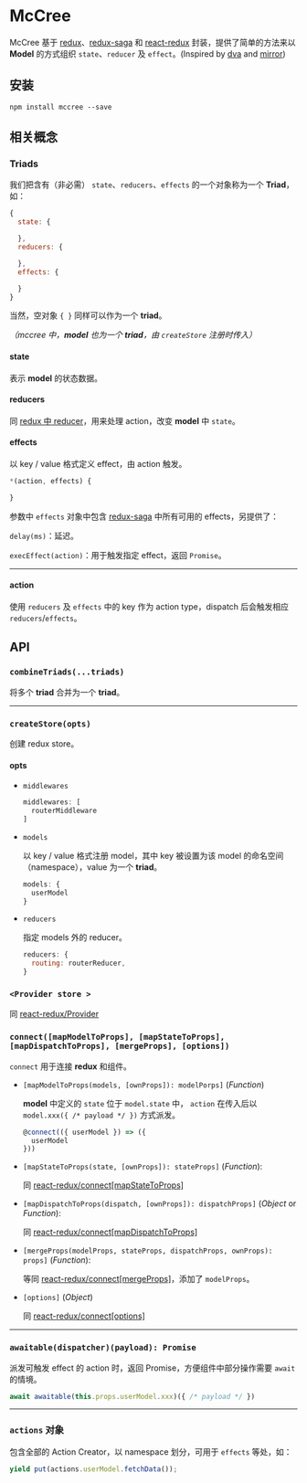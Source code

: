 # McCree

McCree 基于 [redux](https://github.com/reactjs/redux)、[redux-saga](https://github.com/redux-saga/redux-saga) 和 [react-redux](https://github.com/reactjs/react-redux) 封装，提供了简单的方法来以 **Model** 的方式组织 `state`、`reducer` 及 `effect`。(Inspired by [dva](https://github.com/dvajs/dva) and [mirror](https://github.com/mirrorjs/mirror))

## 安装

```
npm install mccree --save
```

## 相关概念

### Triads

我们把含有（非必需） `state`、`reducers`、`effects` 的一个对象称为一个 **Triad**，如：

```javascript
{
  state: {

  },
  reducers: {

  },
  effects: {

  }
}
```

当然，空对象 `{ }` 同样可以作为一个 **triad**。

*（mccree 中，**model** 也为一个 **triad**，由 `createStore` 注册时传入）*

#### state

表示 **model** 的状态数据。

#### reducers

同 [redux 中 reducer](https://redux.js.org/docs/basics/Reducers.html)，用来处理 action，改变 **model** 中 `state`。

#### effects

以 key / value 格式定义 effect，由 action 触发。

```javascript
*(action, effects) {

}
```

参数中 `effects` 对象中包含 [redux-saga](https://redux-saga.js.org/docs/api/index.html) 中所有可用的 effects，另提供了：

`delay(ms)`：延迟。

`execEffect(action)`：用于触发指定 effect，返回 `Promise`。

---

#### action

使用 `reducers` 及 `effects` 中的 key 作为 action type，dispatch 后会触发相应 `reducers`/`effects`。

## API

### `combineTriads(...triads)`

将多个 **triad** 合并为一个 **triad**。

---

### `createStore(opts)`

创建 redux store。

#### opts

* `middlewares`

  ```javascript
  middlewares: [
    routerMiddleware
  ]
  ```

* `models`

  以 key / value 格式注册 model，其中 key 被设置为该 model 的命名空间（namespace），value 为一个 **triad**。

  ```javascript
  models: {
    userModel
  }
  ```

* `reducers`

  指定 models 外的 reducer。

  ```javascript
  reducers: {
    routing: routerReducer,
  }
  ```

### `<Provider store >`

  同 [react-redux/Provider](https://github.com/reactjs/react-redux/blob/master/docs/api.md#provider-store)

### `connect([mapModelToProps], [mapStateToProps], [mapDispatchToProps], [mergeProps], [options])`

`connect` 用于连接 **redux** 和组件。

* `[mapModelToProps(models, [ownProps]): modelPorps]` (*Function*)

  **model** 中定义的 `state` 位于 `model.state` 中， `action` 在传入后以 `model.xxx({ /* payload */ })` 方式派发。

  ```javascript
  @connect(({ userModel }) => ({
    userModel
  }))
  ```

* `[mapStateToProps(state, [ownProps]): stateProps]` (*Function*):

  同 [react-redux/connect[mapStateToProps]](https://github.com/reactjs/react-redux/blob/master/docs/api.md#connectmapstatetoprops-mapdispatchtoprops-mergeprops-options)

* `[mapDispatchToProps(dispatch, [ownProps]): dispatchProps]` (*Object* or *Function*):

  同 [react-redux/connect[mapDispatchToProps]](https://github.com/reactjs/react-redux/blob/master/docs/api.md#connectmapstatetoprops-mapdispatchtoprops-mergeprops-options)

* `[mergeProps(modelProps, stateProps, dispatchProps, ownProps): props]` (*Function*):

  等同 [react-redux/connect[mergeProps]](https://github.com/reactjs/react-redux/blob/master/docs/api.md#connectmapstatetoprops-mapdispatchtoprops-mergeprops-options)，添加了 `modelProps`。

* `[options]` (*Object*)

  同 [react-redux/connect[options]](https://github.com/reactjs/react-redux/blob/master/docs/api.md#connectmapstatetoprops-mapdispatchtoprops-mergeprops-options)
  
---

### `awaitable(dispatcher)(payload): Promise`

派发可触发 effect 的 action 时，返回 Promise，方便组件中部分操作需要 `await` 的情境。

```javascript
await awaitable(this.props.userModel.xxx)({ /* payload */ })
```

---

### `actions` 对象

包含全部的 Action Creator，以 namespace 划分，可用于 `effects` 等处，如：

```javascript
yield put(actions.userModel.fetchData());
```
